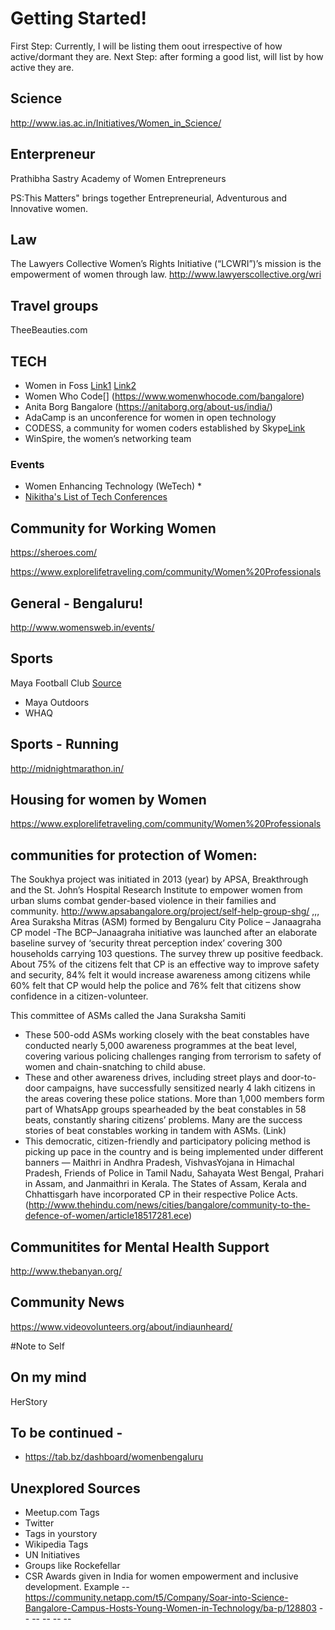 # Getting Started!

First Step: Currently, I will be listing them oout irrespective of how active/dormant they are.
Next Step: after forming a good list, will list by how active they are.

## Science
http://www.ias.ac.in/Initiatives/Women_in_Science/

## Enterpreneur
Prathibha Sastry Academy of Women Entrepreneurs

PS:This Matters" brings together Entrepreneurial, Adventurous and Innovative women.

## Law
The Lawyers Collective Women’s Rights Initiative (“LCWRI”)’s mission is the empowerment of women through law. http://www.lawyerscollective.org/wri

## Travel groups
TheeBeauties.com


## TECH

 - Women in Foss [Link1](https://deepdives.in/the-trouble-with-being-a-woman-in-foss-75181981bfdd) [Link2](http://fosscommunity.in/index.php?title=Contributors)
 - Women Who Code[] (https://www.womenwhocode.com/bangalore)
 - Anita Borg Bangalore (https://anitaborg.org/about-us/india/)
 - AdaCamp is an unconference for women in open technology
 - CODESS, a community for women coders established by Skype[Link](https://yourstory.com/2014/05/microsoft-codess-india/)
 - WinSpire, the women’s networking team



### Events
 - Women Enhancing Technology (WeTech) *
 - [Nikitha's List of Tech Conferences](https://github.com/nikhita/tech-conferences-india)

## Community for Working Women
https://sheroes.com/

https://www.explorelifetraveling.com/community/Women%20Professionals


## General - Bengaluru!



http://www.womensweb.in/events/

## Sports
Maya Football Club [Source](https://blog.playo.co/2017/03/24/community-for-women-in-bengaluru-maya-fc/)
 - Maya Outdoors
 - WHAQ

## Sports - Running
http://midnightmarathon.in/


## Housing for women by Women
https://www.explorelifetraveling.com/community/Women%20Professionals

## communities for protection of Women:
The Soukhya project was initiated in 2013 (year) by APSA, Breakthrough and the St. John’s Hospital Research Institute to empower women from urban slums combat gender-based violence in their families and community.
http://www.apsabangalore.org/project/self-help-group-shg/
,,,
Area Suraksha Mitras (ASM) formed by Bengaluru City Police – Janaagraha CP model
-The BCP–Janaagraha initiative was launched after an elaborate baseline survey of ‘security threat perception index’ covering 300 households carrying 103 questions. The survey threw up positive feedback. About 75% of the citizens felt that CP is an effective way to improve safety and security, 84% felt it would increase awareness among citizens while 60% felt that CP would help the police and 76% felt that citizens show confidence in a citizen-volunteer.

This committee of ASMs called the Jana Suraksha Samiti
- These 500-odd ASMs working closely with the beat constables have conducted nearly 5,000 awareness programmes at the beat level, covering various policing challenges ranging from terrorism to safety of women and chain-snatching to child abuse.
-  These and other awareness drives, including street plays and door-to-door campaigns, have successfully sensitized nearly 4 lakh citizens in the areas covering these police stations. More than 1,000 members form part of WhatsApp groups spearheaded by the beat constables in 58 beats, constantly sharing citizens’ problems. Many are the success stories of beat constables working in tandem with ASMs.
(Link)
- This democratic, citizen-friendly and participatory policing method is picking up pace in the country and is being implemented under different banners — Maithri in Andhra Pradesh, VishvasYojana in Himachal Pradesh, Friends of Police in Tamil Nadu, Sahayata West Bengal, Prahari in Assam, and Janmaithri in Kerala. The States of Assam, Kerala and Chhattisgarh have incorporated CP in their respective Police Acts.
 (http://www.thehindu.com/news/cities/bangalore/community-to-the-defence-of-women/article18517281.ece)

## Communitites for Mental Health Support

 http://www.thebanyan.org/

## Community News
https://www.videovolunteers.org/about/indiaunheard/

#Note to Self
## On my mind
HerStory

## To be continued -
 - https://tab.bz/dashboard/womenbengaluru

## Unexplored Sources
 - Meetup.com Tags
 - Twitter
 - Tags in yourstory
 - Wikipedia Tags
 - UN Initiatives
 - Groups like Rockefellar
 - CSR Awards given in India for women empowerment and inclusive development.
    Example -- https://community.netapp.com/t5/Company/Soar-into-Science-Bangalore-Campus-Hosts-Young-Women-in-Technology/ba-p/128803
            --
            --
            --
            --
            --
